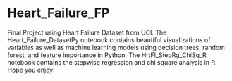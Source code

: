 # Heart_Failure_FP
Final Project using Heart Failure Dataset from UCI.
The Heart_Failure_DatasetPy notebook contains beautiful visualizations of variables as well as machine learning models 
using decision trees, random forest, and feature importance in Python. 
The HrtFl_StepRg_ChiSq_R notebook contains the stepwise regression and chi square analysis in R. 
Hope you enjoy!
